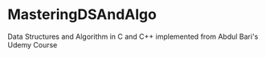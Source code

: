 # MasteringDSAndAlgo
Data Structures and Algorithm in C and C++ implemented from Abdul Bari's Udemy Course
